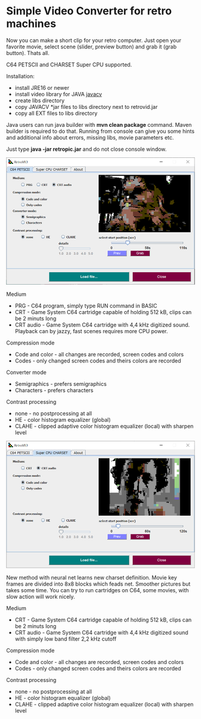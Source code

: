 # Simple Video Converter for retro machines

Now you can make a short clip for your retro computer. Just open your favorite movie, select scene (slider, preview button) and grab it (grab button). Thats all.

C64 PETSCII and CHARSET Super CPU supported.

Installation: 

* install JRE16 or newer
* install video library for JAVA [javacv](https://sourceforge.net/projects/javacv.mirror/)
* create libs directory
* copy JAVACV *jar files to libs directory next to retrovid.jar 
* copy all EXT files to libs directory

Java users can run java builder with <b>mvn clean package</b> command. Maven builder is required to do that. Running from console can give you some hints and additional info about errors, missing libs, movie parameters etc.

Just type <b>java -jar retropic.jar</b> and do not close console window.

![C64 Petscii](c64petscii.png)

Medium

- PRG - C64 program, simply type RUN command in BASIC
- CRT - Game System C64 cartridge capable of holding 512 kB, clips can be 2 minuts long
- CRT audio - Game System C64 cartridge with 4,4 kHz digitized sound. Playback can by jazzy, fast scenes requires more CPU power.
 
Compression mode

- Code and color - all changes are recorded, screen codes and colors
- Codes - only changed screen codes and theirs colors are recorded

Converter mode

- Semigraphics - prefers semigraphics
- Characters - prefers characters

Contrast processing

- none - no postprocessing at all
- HE - color histogram equalizer (global)
- CLAHE - clipped adaptive color histogram equalizer (local) with sharpen level 

![Super CPU Charset](retrovid.png)

New method with neural net learns new charset definition. Movie key frames are divided into 8x8 blocks which feads net. Smoother pictures but takes some time. You can try to run cartridges on C64, some movies, with slow action will work nicely. 

Medium

- CRT - Game System C64 cartridge capable of holding 512 kB, clips can be 2 minuts long
- CRT audio - Game System C64 cartridge with 4,4 kHz digitized sound with simply low band filter 2,2 kHz cutoff
 
Compression mode

- Code and color - all changes are recorded, screen codes and colors
- Codes - only changed screen codes and theirs colors are recorded

Contrast processing

- none - no postprocessing at all
- HE - color histogram equalizer (global)
- CLAHE - clipped adaptive color histogram equalizer (local) with sharpen level 

